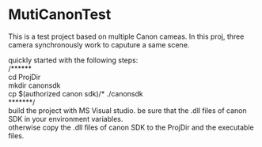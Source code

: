 # MutiCanonTest  
This is a test project based on multiple Canon cameas. In this proj, three camera synchronously work to caputure a same scene.  

quickly started with the following steps:  
/******  
cd ProjDir    
mkdir canonsdk    
cp $(authorized canon sdk)/*  ./canonsdk    
*******/    
build the project with MS Visual studio. be sure that the .dll files of canon SDK in your environment variables.    
otherwise copy the .dll files of canon SDK to the ProjDir and the executable files.  

